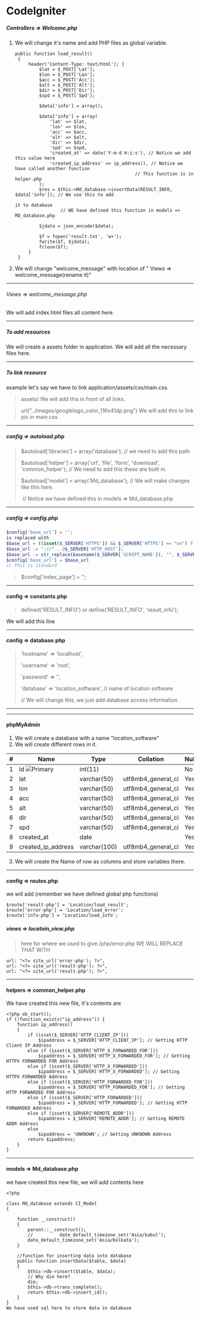 # CodeIgniter 

##### Controllers => Welcome.php

1. We will change it's name and add PHP files as global variable.  

   ```
   public function load_result()
   	{
   		header('Content-Type: text/html'); {
   			$lat = $_POST['Lat'];
   			$lon = $_POST['Lon'];
   			$acc = $_POST['Acc'];
   			$alt = $_POST['Alt'];
   			$dir = $_POST['Dir'];
   			$spd = $_POST['Spd'];
   
   			$data['info'] = array();
   
   			$data['info'] = array(
   				'lat' => $lat,
   				'lon' => $lon,
   				'acc' => $acc,
   				'alt' => $alt,
   				'dir' => $dir,
   				'spd' => $spd,
   				'created_at' => date('Y-m-d H:i:s'), // Notice we add this value here
   				'created_ip_address' => ip_address(), // Notice we have called another function
   												// This function is in helper.php
   			);
   			$res = $this->Md_database->insertData(RESULT_INFO, $data['info']); // We use this to add
   																				it to database
                    // WE have defined this function in models => MD_database.php                                                               
   
   			$jdata = json_encode($data);
   
   			$f = fopen('result.txt', 'w+');
   			fwrite($f, $jdata);
   			fclose($f);
   		}
   	}
   ```

   

2. We will change "welcome_message" with location of " Views => welcome_message(rename it)"

***

###### Views => welcome_message.php

We will add index.html files all content here. 

***

##### To add resources

We will create a assets folder in application. We will add all the necessary files here. 

***

##### To link resource 

example let's say we have to link application/assets/css/main.css. 

<link rel="stylesheet" type="text/css" href="<?= site_url(); ?>assets/css/main.css">

> <?= site_url(); ?>assets/                                We will add this in front of all links. 

> url("../images/googlelogo_color_116x41dp.png")                       We will add this to link pic in main.css

***

##### config => autoload.php

> $autoload['libraries'] = array('database');     //  we need to add this path
>
> $autoload['helper'] = array('url', 'file', 'form', 'download', 'common_helper'); // We need to add this these are built in. 
>
> $autoload['model'] = array('Md_database'); // We will make changes like this here.
>
> ​				// Notice we have defined this in models => Md_database.php

***

##### config => config.php 

```php
$config['base_url'] = '';
is replaced with 
$base_url = ((isset($_SERVER['HTTPS']) && $_SERVER['HTTPS'] == "on") ? "https" : "http");
$base_url .= "://" . @$_SERVER['HTTP_HOST'];
$base_url .= str_replace(basename($_SERVER['SCRIPT_NAME']), "", $_SERVER['SCRIPT_NAME']);
$config['base_url'] = $base_url
// This is standard
```

> $config['index_page'] = '';

***

#### config => constants.php

> defined('RESULT_INFO')    or define('RESULT_INFO', 'result_info'); 

We will add this line 

***

#### config => database.php

>   'hostname' => 'localhost',
>
>   'username' => 'root',
>
>   'password' => '',
>
>   'database' => 'location_software', // name of location software 
>
> // We will change this, we just add database access information

***

***

#### phpMyAdmin

1. We will create a database with a name "location_software"
2.  We will create different rows in it. 

| #    | Name                                                         | Type         | Collation          | Null | Default | Extra          |
| ---- | ------------------------------------------------------------ | ------------ | ------------------ | ---- | ------- | -------------- |
| 1    | id                                        ![Primary](http://localhost/phpmyadmin/themes/dot.gif) | int(11)      |                    | No   | *None*  | AUTO_INCREMENT |
| 2    | lat                                                          | varchar(50)  | utf8mb4_general_ci | Yes  | *NULL*  |                |
| 3    | lon                                                          | varchar(50)  | utf8mb4_general_ci | Yes  | *NULL*  |                |
| 4    | acc                                                          | varchar(50)  | utf8mb4_general_ci | Yes  | *NULL*  |                |
| 5    | alt                                                          | varchar(50)  | utf8mb4_general_ci | Yes  | *NULL*  |                |
| 6    | dir                                                          | varchar(50)  | utf8mb4_general_ci | Yes  | *NULL*  |                |
| 7    | spd                                                          | varchar(50)  | utf8mb4_general_ci | Yes  | *NULL*  |                |
| 8    | created_at                                                   | date         |                    | Yes  | *NULL*  |                |
| 9    | created_ip_address                                           | varchar(100) | utf8mb4_general_ci | Yes  | *NULL*  |                |

3. We will create the Name of row as columns and store variables there.

***

#### config => routes.php

we will add (remember we have defined global php functions)

```
$route['result-php'] = 'Location/load_result';
$route['error-php'] = 'Location/load_error';
$route['info-php'] = 'Location/load_info';
```



##### views => locatoin_view.php

> here for where we used to give /php/error.php 
> WE WILL REPLACE THAT WITH 

```
url: "<?= site_url('error-php'); ?>",
url: "<?= site_url('result-php'); ?>",
url: "<?= site_url('result-php'); ?>",
```

***

#### helpers => common_helper.php

We have created this new file, it's contents are

```
<?php ob_start();
if (!function_exists("ip_address")) {
    function ip_address()
    {
        if (isset($_SERVER['HTTP_CLIENT_IP']))
            $ipaddress = $_SERVER['HTTP_CLIENT_IP']; // Getting HTTP Client IP Address
        else if (isset($_SERVER['HTTP_X_FORWARDED_FOR']))
            $ipaddress = $_SERVER['HTTP_X_FORWARDED_FOR']; // Getting HTTPX FORWARDED FOR Address
        else if (isset($_SERVER['HTTP_X_FORWARDED']))
            $ipaddress = $_SERVER['HTTP_X_FORWARDED']; // Getting HTTPX FORWARDED Address
        else if (isset($_SERVER['HTTP_FORWARDED_FOR']))
            $ipaddress = $_SERVER['HTTP_FORWARDED_FOR']; // Getting HTTP FORWARDED FOR Address
        else if (isset($_SERVER['HTTP_FORWARDED']))
            $ipaddress = $_SERVER['HTTP_FORWARDED']; // Getting HTTP FORWARDED Address
        else if (isset($_SERVER['REMOTE_ADDR']))
            $ipaddress = $_SERVER['REMOTE_ADDR']; // Getting REMOTE ADDR Address
        else
            $ipaddress = 'UNKNOWN'; // Getting UNKNOWN Address
        return $ipaddress;
    }
}
```

***

#### models => Md_database.php 

we have created this new file, we will add contents here

```
<?php

class Md_database extends CI_Model
{

    function __construct()
    {
        parent::__construct();
        //          date_default_timezone_set('Asia/kabul');
        date_default_timezone_set('Asia/Kolkata');
    }

    //function for inserting data into database
    public function insertData($table, $data)
    {
        $this->db->insert($table, $data);
        // Why die here?
        die;
        $this->db->trans_complete();
        return $this->db->insert_id();
    }
}
We have used sql here to store data in database
```

